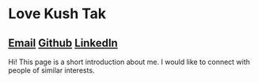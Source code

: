 # Love Kush Tak
## [Email](ishaantak99@gmail.com) [Github](https://github.com/Love-Kush-Tak) [LinkedIn](https://www.linkedin.com/in/love-kush-tak-358852a0/)
Hi! This page is a short introduction about me. I would like to connect with people of similar interests. 
